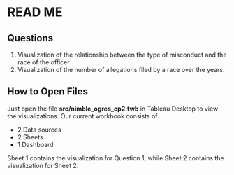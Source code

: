 # READ ME

## Questions

1. Visualization of the relationship between the type of misconduct and the race of the officer
2. Visualization of the number of allegations filed by a race over the years.

## How to Open Files
Just open the file  **src/nimble_ogres_cp2.twb** in Tableau Desktop to view the visualizations.
Our current workbook consists of 
 - 2 Data sources
 - 2 Sheets
 - 1 Dashboard


Sheet 1 contains the visualization for Question 1, while Sheet 2 contains the visualization for Sheet 2.